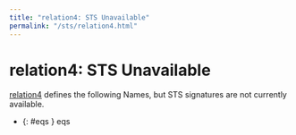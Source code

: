 ```yaml
---
title: "relation4: STS Unavailable"
permalink: "/sts/relation4.html"
---
```


# relation4: STS Unavailable


[relation4](/cd/relation4)
defines the following Names, but STS signatures are not currently available.


 *  {: #eqs } eqs
